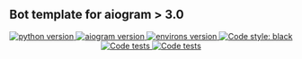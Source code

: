 ## Bot template for aiogram > 3.0

<p align="center">
    <a href="https://www.python.org/downloads/release/python-3110/">
            <img src="https://img.shields.io/badge/python-v3.11-informational" alt="python version">
    </a>
    <a href="https://pypi.org/project/aiogram/3.0.0b9/">
        <img src="https://img.shields.io/badge/aiogram-v3.0.0b9-informational" alt="aiogram version">
    </a>
    <a href="https://pypi.org/project/environs/9.5.0/">
        <img src="https://img.shields.io/badge/environs-v9.5.0-informational" alt="environs version">
    </a>
    <a href="https://github.com/psf/black">
        <img alt="Code style: black" src="https://img.shields.io/badge/code%20style-black-black.svg">
    </a>
    <a href="https://github.com/rin-gil/aiogram-v3-template/actions/workflows/test.yml">
        <img src="https://github.com/rin-gil/aiogram-v3-template/actions/workflows/test.yml/badge.svg" alt="Code tests">
    </a>
    <a href="https://github.com/rin-gil/aiogram-v3-template/actions/workflows/codeql.yml">
        <img src="https://github.com/rin-gil/aiogram-v3-template/actions/workflows/codeql.yml/badge.svg" alt="Code tests">
    </a>
</p>
